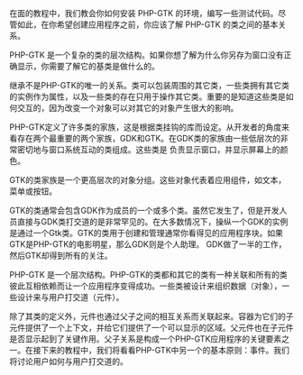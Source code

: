在面的教程中，我们教会你如何安装 PHP-GTK 的环境，编写一些测试代码。尽管如此，在你希望创建应用程序之前，你应该了解 PHP-GTK 的类之间的基本关系。

PHP-GTK 是一个复杂的类的层次结构。如果你想了解为什么你另存为窗口没有正确显示，你需要了解它的基类是做什么的。

继承不是PHP-GTK的唯一的关系。类可以包装周围的其它类，一些类拥有其它类的实例作为属性，以及一些类的存在只用于操作其它类。重要的是知道这些类是如何交互的，因为改变一个对象可以对其它的对象产生很大的影响。

PHP-GTK定义了许多类的家族，这是根据类挂钩的库而设定。从开发者的角度来看存在两个最重要的两个家族，GDK和GTK。在GDK类的家族由一些低层次的非常密切地与窗口系统互动的类组成。这些类是 负责显示窗口，并显示屏幕上的颜色。

GTK的类家族是一个更高层次的对象分组。这些对象代表着应用组件，如文本，菜单或按钮。

GTK的类通常会包含GDK作为成员的一个或多个类。虽然它发生了，但是开发人员直接与GDK类打交道的是非常罕见的。在大多数情况下，操纵一个GDK的实例是通过一个Gtk类。GTK的类用于创建和管理通常你看得见的应用程序块。如果GTK是PHP-GTK的电影明星，那么GDK则是个人助理。 GDK做了一半的工作，然后GTK却得到所有的关注。

PHP-GTK 是一个层次结构。PHP-GTK的类都和其它的类有一种关联和所有的类彼此互相依赖而让一个应用程序变得成功。一些类被设计来组织数据（对象），一些设计来与用户打交道（元件）。

除了其类的定义外，元件也通过父子之间的相互关系而关联起来。容器为它们的子元件提供了一个上下文，并给它们提供了一个可以显示的区域。父元件也在子元件是否显示起到了关键作用。父子关系是构成一个PHP-GTK应用程序的关键要素之一。在接下来的教程中，我们将看看PHP-GTK中另一个的基本原则：事件。我们将讨论用户如何与用户打交道的。